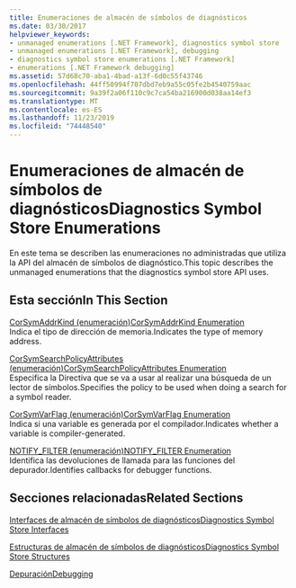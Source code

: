 ```yaml
---
title: Enumeraciones de almacén de símbolos de diagnósticos
ms.date: 03/30/2017
helpviewer_keywords:
- unmanaged enumerations [.NET Framework], diagnostics symbol store
- unmanaged enumerations [.NET Framework], debugging
- diagnostics symbol store enumerations [.NET Framework]
- enumerations [.NET Framework debugging]
ms.assetid: 57d68c70-aba1-4bad-a13f-6d0c55f43746
ms.openlocfilehash: 44ff50994f707dbd7eb9a55c05fe2b4540759aac
ms.sourcegitcommit: 9a39f2a06f110c9c7ca54ba216900d038aa14ef3
ms.translationtype: MT
ms.contentlocale: es-ES
ms.lasthandoff: 11/23/2019
ms.locfileid: "74448540"
---
```

# <a name="diagnostics-symbol-store-enumerations"></a><span data-ttu-id="9e54e-102">Enumeraciones de almacén de símbolos de diagnósticos</span><span class="sxs-lookup"><span data-stu-id="9e54e-102">Diagnostics Symbol Store Enumerations</span></span>
<span data-ttu-id="9e54e-103">En este tema se describen las enumeraciones no administradas que utiliza la API del almacén de símbolos de diagnóstico.</span><span class="sxs-lookup"><span data-stu-id="9e54e-103">This topic describes the unmanaged enumerations that the diagnostics symbol store API uses.</span></span>  
  
## <a name="in-this-section"></a><span data-ttu-id="9e54e-104">Esta sección</span><span class="sxs-lookup"><span data-stu-id="9e54e-104">In This Section</span></span>  
 [<span data-ttu-id="9e54e-105">CorSymAddrKind (enumeración)</span><span class="sxs-lookup"><span data-stu-id="9e54e-105">CorSymAddrKind Enumeration</span></span>](../../../../docs/framework/unmanaged-api/diagnostics/corsymaddrkind-enumeration.md)  
 <span data-ttu-id="9e54e-106">Indica el tipo de dirección de memoria.</span><span class="sxs-lookup"><span data-stu-id="9e54e-106">Indicates the type of memory address.</span></span>  
  
 [<span data-ttu-id="9e54e-107">CorSymSearchPolicyAttributes (enumeración)</span><span class="sxs-lookup"><span data-stu-id="9e54e-107">CorSymSearchPolicyAttributes Enumeration</span></span>](../../../../docs/framework/unmanaged-api/diagnostics/corsymsearchpolicyattributes-enumeration.md)  
 <span data-ttu-id="9e54e-108">Especifica la Directiva que se va a usar al realizar una búsqueda de un lector de símbolos.</span><span class="sxs-lookup"><span data-stu-id="9e54e-108">Specifies the policy to be used when doing a search for a symbol reader.</span></span>  
  
 [<span data-ttu-id="9e54e-109">CorSymVarFlag (enumeración)</span><span class="sxs-lookup"><span data-stu-id="9e54e-109">CorSymVarFlag Enumeration</span></span>](../../../../docs/framework/unmanaged-api/diagnostics/corsymvarflag-enumeration.md)  
 <span data-ttu-id="9e54e-110">Indica si una variable es generada por el compilador.</span><span class="sxs-lookup"><span data-stu-id="9e54e-110">Indicates whether a variable is compiler-generated.</span></span>  
  
 [<span data-ttu-id="9e54e-111">NOTIFY_FILTER (enumeración)</span><span class="sxs-lookup"><span data-stu-id="9e54e-111">NOTIFY_FILTER Enumeration</span></span>](../../../../docs/framework/unmanaged-api/diagnostics/notify-filter-enumeration.md)  
 <span data-ttu-id="9e54e-112">Identifica las devoluciones de llamada para las funciones del depurador.</span><span class="sxs-lookup"><span data-stu-id="9e54e-112">Identifies callbacks for debugger functions.</span></span>  
  
## <a name="related-sections"></a><span data-ttu-id="9e54e-113">Secciones relacionadas</span><span class="sxs-lookup"><span data-stu-id="9e54e-113">Related Sections</span></span>  
 [<span data-ttu-id="9e54e-114">Interfaces de almacén de símbolos de diagnósticos</span><span class="sxs-lookup"><span data-stu-id="9e54e-114">Diagnostics Symbol Store Interfaces</span></span>](../../../../docs/framework/unmanaged-api/diagnostics/diagnostics-symbol-store-interfaces.md)  
  
 [<span data-ttu-id="9e54e-115">Estructuras de almacén de símbolos de diagnósticos</span><span class="sxs-lookup"><span data-stu-id="9e54e-115">Diagnostics Symbol Store Structures</span></span>](../../../../docs/framework/unmanaged-api/diagnostics/diagnostics-symbol-store-structures.md)  
  
 [<span data-ttu-id="9e54e-116">Depuración</span><span class="sxs-lookup"><span data-stu-id="9e54e-116">Debugging</span></span>](../../../../docs/framework/unmanaged-api/debugging/index.md)
